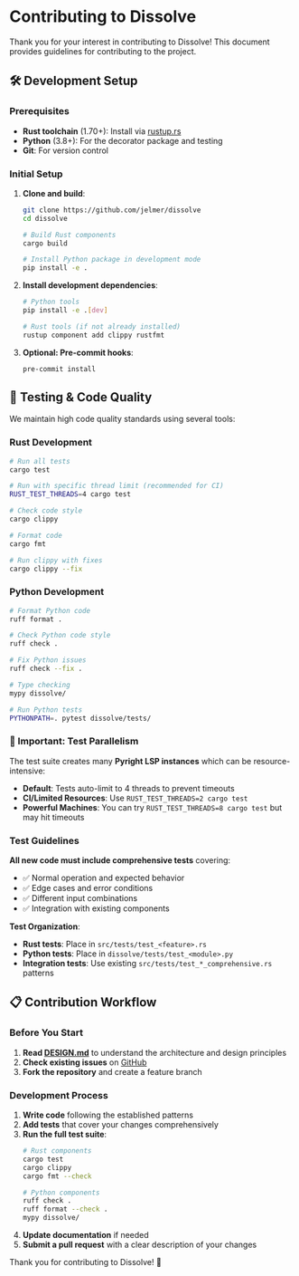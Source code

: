 # Contributing to Dissolve

Thank you for your interest in contributing to Dissolve! This document provides guidelines for contributing to the project.

## 🛠️ Development Setup

### Prerequisites
- **Rust toolchain** (1.70+): Install via [rustup.rs](https://rustup.rs/)
- **Python** (3.8+): For the decorator package and testing
- **Git**: For version control

### Initial Setup
1. **Clone and build**:
   ```bash
   git clone https://github.com/jelmer/dissolve
   cd dissolve
   
   # Build Rust components
   cargo build
   
   # Install Python package in development mode
   pip install -e .
   ```

2. **Install development dependencies**:
   ```bash
   # Python tools
   pip install -e .[dev]
   
   # Rust tools (if not already installed)
   rustup component add clippy rustfmt
   ```

3. **Optional: Pre-commit hooks**:
   ```bash
   pre-commit install
   ```

## 🧪 Testing & Code Quality

We maintain high code quality standards using several tools:

### Rust Development
```bash
# Run all tests
cargo test

# Run with specific thread limit (recommended for CI)
RUST_TEST_THREADS=4 cargo test

# Check code style
cargo clippy

# Format code
cargo fmt

# Run clippy with fixes
cargo clippy --fix
```

### Python Development
```bash
# Format Python code
ruff format .

# Check Python code style
ruff check .

# Fix Python issues
ruff check --fix .

# Type checking
mypy dissolve/

# Run Python tests
PYTHONPATH=. pytest dissolve/tests/
```

### 🚨 Important: Test Parallelism
The test suite creates many **Pyright LSP instances** which can be resource-intensive:

- **Default**: Tests auto-limit to 4 threads to prevent timeouts
- **CI/Limited Resources**: Use `RUST_TEST_THREADS=2 cargo test` 
- **Powerful Machines**: You can try `RUST_TEST_THREADS=8 cargo test` but may hit timeouts

### Test Guidelines
**All new code must include comprehensive tests** covering:
- ✅ Normal operation and expected behavior
- ✅ Edge cases and error conditions  
- ✅ Different input combinations
- ✅ Integration with existing components

**Test Organization**:
- **Rust tests**: Place in `src/tests/test_<feature>.rs`
- **Python tests**: Place in `dissolve/tests/test_<module>.py`
- **Integration tests**: Use existing `src/tests/test_*_comprehensive.rs` patterns

## 📋 Contribution Workflow

### Before You Start
1. **Read [DESIGN.md](DESIGN.md)** to understand the architecture and design principles
2. **Check existing issues** on [GitHub](https://github.com/jelmer/dissolve/issues)
3. **Fork the repository** and create a feature branch

### Development Process
1. **Write code** following the established patterns
2. **Add tests** that cover your changes comprehensively
3. **Run the full test suite**:
   ```bash
   # Rust components
   cargo test
   cargo clippy
   cargo fmt --check
   
   # Python components  
   ruff check .
   ruff format --check .
   mypy dissolve/
   ```
4. **Update documentation** if needed
5. **Submit a pull request** with a clear description of your changes

Thank you for contributing to Dissolve! 🙏
